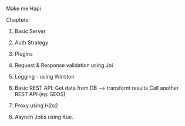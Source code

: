 Make me Hapi

Chapters:

1. Basic Server
2. Auth Strategy
3. Plugins
4. Request & Response validation using Joi
5. Logging - using Winston
6. Basic REST API:
	Get data from DB --> transform results
	Call another REST API (eg: SEOS)

7. Proxy using H2o2
8. Asynch Jobs using Kue.
